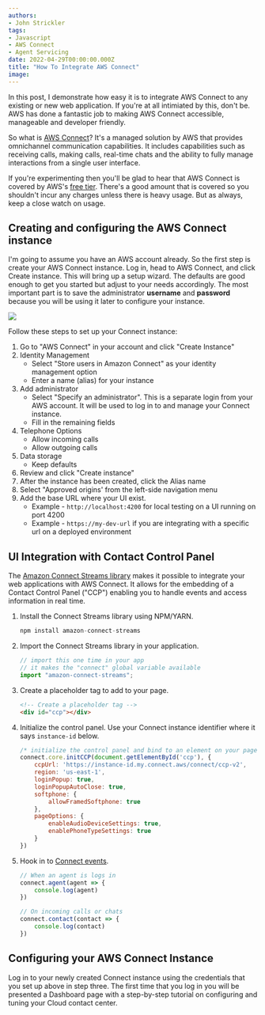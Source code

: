 ```yaml
---
authors:
- John Strickler
tags:
- Javascript
- AWS Connect
- Agent Servicing
date: 2022-04-29T00:00:00.000Z
title: "How To Integrate AWS Connect"
image: 
---
```

<!-- 
Log in as an agent
Turn on/off availability
Receive live chats
Receive phone calls
All through a single interface
Integrates directly into your UI
No separate applications to manage.
Simple, Scalable, Managed.

Leverage AWS Connect's Admin backend and workflows. -->

In this post, I demonstrate how easy it is to integrate AWS Connect to any existing or new web application.  If you're at all intimiated by this, don't be.  AWS has done a fantastic job to making AWS Connect accessible, manageable and developer friendly.

So what is [AWS Connect](https://aws.amazon.com/connect)?  It's a managed solution by AWS that provides omnichannel communication capabilities.  It includes capabilities such as receiving calls, making calls, real-time chats and the ability to fully manage interactions from a single user interface.  

If you're experimenting then you'll be glad to hear that AWS Connect is covered by AWS's [free tier](https://aws.amazon.com/connect/pricing#AWS_Free_Tier).  There's a good amount that is covered so you shouldn't incur any charges unless there is heavy usage.  But as always, keep a close watch on usage.

## Creating and configuring the AWS Connect instance

I'm going to assume you have an AWS account already.  So the first step is create your AWS Connect instance.  Log in, head to AWS Connect, and click Create instance.  This will bring up a setup wizard.  The defaults are good enough to get you started but adjust to your needs accordingly.  The most important part is to save the administrator **username** and **password** because you will be using it later to configure your instance.

![](https://raw.githubusercontent.com/johnstrickler/blog-usa/aws-connect/images/2022/05/connect-instance-creation.png)

 Follow these steps to set up your Connect instance:

1. Go to "AWS Connect" in your account and click "Create Instance"
1. Identity Management
   - Select "Store users in Amazon Connect" as your identity management option
   - Enter a name (alias) for your instance
1. Add administrator
   - Select "Specify an administrator".  This is a separate login from your AWS account.  It will be used to log in to and manage your Connect instance.
   - Fill in the remaining fields
1. Telephone Options
   - Allow incoming calls
   - Allow outgoing calls
1. Data storage
   - Keep defaults
1. Review and click "Create instance"
1. After the instance has been created, click the Alias name
1. Select "Approved origins' from the left-side navigation menu
1. Add the base URL where your UI exist.
   - Example - `http://localhost:4200` for local testing on a UI running on port 4200
   - Example - `https://my-dev-url` if you are integrating with a specific url on a deployed environment

## UI Integration with Contact Control Panel

The [Amazon Connect Streams library](https://github.com/amazon-connect/amazon-connect-streams) makes it possible to integrate your web applications with AWS Connect.  It allows for the embedding of a Contact Control Panel ("CCP") enabling you to handle events and access information in real time.

1. Install the Connect Streams library using NPM/YARN.

    ```js
    npm install amazon-connect-streams
    ```

1. Import the Connect Streams library in your application.  

    ```js
    // import this one time in your app
    // it makes the "connect" global variable available
    import "amazon-connect-streams";
    ```

1. Create a placeholder tag to add to your page.  

    ```html
    <!-- Create a placeholder tag -->
    <div id="ccp"></div>
    ```

1. Initialize the control panel.  Use your Connect instance identifier where it says `instance-id` below.

    ```js
    /* initialize the control panel and bind to an element on your page */
    connect.core.initCCP(document.getElementById('ccp'), {
        ccpUrl: 'https://instance-id.my.connect.aws/connect/ccp-v2',
        region: 'us-east-1',
        loginPopup: true,
        loginPopupAutoClose: true,
        softphone: {
            allowFramedSoftphone: true
        },
        pageOptions: {
            enableAudioDeviceSettings: true,
            enablePhoneTypeSettings: true
        }
    })
    ```

1. Hook in to [Connect events](https://github.com/amazon-connect/amazon-connect-streams/blob/master/Documentation.md).

    ```js
    // When an agent is logs in
    connect.agent(agent => {
        console.log(agent)
    })

    // On incoming calls or chats
    connect.contact(contact => {
        console.log(contact)
    })
    ```

## Configuring your AWS Connect Instance

Log in to your newly created Connect instance using the credentials that you set up above in step three.  The first time that you log in you will be presented a Dashboard page with a step-by-step tutorial on configuring and tuning your Cloud contact center. 
